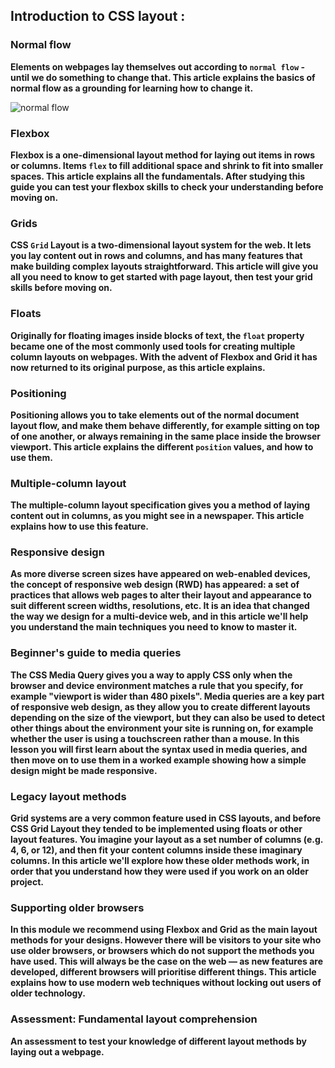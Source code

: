 ## Introduction to CSS layout :

### Normal flow
**Elements on webpages lay themselves out according to `normal flow` - until we do something to change that. This article explains the basics of normal flow as a grounding for learning how to change it.**

![normal flow](https://cloud.netlifyusercontent.com/assets/344dbf88-fdf9-42bb-adb4-46f01eedd629/deeb1d28-d06d-4c1f-90c6-de2597d3f6c1/block-inline.png)


### Flexbox
**Flexbox is a one-dimensional layout method for laying out items in rows or columns. Items `flex` to fill additional space and shrink to fit into smaller spaces. This article explains all the fundamentals. After studying this guide you can test your flexbox skills to check your understanding before moving on.**

### Grids
**CSS `Grid` Layout is a two-dimensional layout system for the web. It lets you lay content out in rows and columns, and has many features that make building complex layouts straightforward. This article will give you all you need to know to get started with page layout, then test your grid skills before moving on.**

### Floats
**Originally for floating images inside blocks of text, the `float` property became one of the most commonly used tools for creating multiple column layouts on webpages. With the advent of Flexbox and Grid it has now returned to its original purpose, as this article explains.**

### Positioning
**Positioning allows you to take elements out of the normal document layout flow, and make them behave differently, for example sitting on top of one another, or always remaining in the same place inside the browser viewport. This article explains the different `position` values, and how to use them.**

### Multiple-column layout
**The multiple-column layout specification gives you a method of laying content out in columns, as you might see in a newspaper. This article explains how to use this feature.**

### Responsive design
**As more diverse screen sizes have appeared on web-enabled devices, the concept of responsive web design (RWD) has appeared: a set of practices that allows web pages to alter their layout and appearance to suit different screen widths, resolutions, etc. It is an idea that changed the way we design for a multi-device web, and in this article we'll help you understand the main techniques you need to know to master it.**

### Beginner's guide to media queries
**The CSS Media Query gives you a way to apply CSS only when the browser and device environment matches a rule that you specify, for example "viewport is wider than 480 pixels". Media queries are a key part of responsive web design, as they allow you to create different layouts depending on the size of the viewport, but they can also be used to detect other things about the environment your site is running on, for example whether the user is using a touchscreen rather than a mouse. In this lesson you will first learn about the syntax used in media queries, and then move on to use them in a worked example showing how a simple design might be made responsive.**

### Legacy layout methods
**Grid systems are a very common feature used in CSS layouts, and before CSS Grid Layout they tended to be implemented using floats or other layout features. You imagine your layout as a set number of columns (e.g. 4, 6, or 12), and then fit your content columns inside these imaginary columns. In this article we'll explore how these older methods work, in order that you understand how they were used if you work on an older project.**

### Supporting older browsers 
**In this module we recommend using Flexbox and Grid as the main layout methods for your designs. However there will be visitors to your site who use older browsers, or browsers which do not support the methods you have used. This will always be the case on the web — as new features are developed, different browsers will prioritise different things. This article explains how to use modern web techniques without locking out users of older technology.**

### Assessment: Fundamental layout comprehension
**An assessment to test your knowledge of different layout methods by laying out a webpage.**